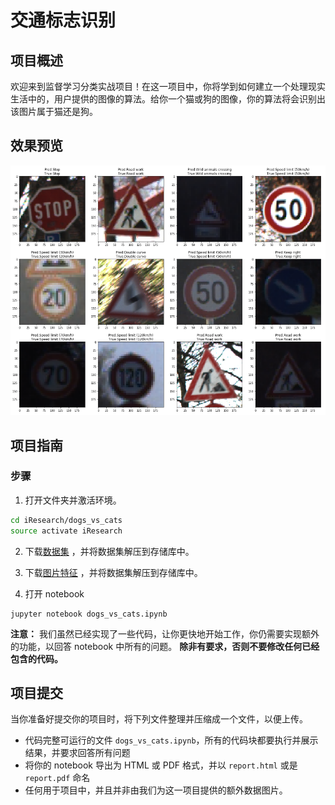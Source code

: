 [//]: # (Image References)

[image1]: ./images/preview.png "Sample Output"

# 交通标志识别

## 项目概述

欢迎来到监督学习分类实战项目！在这一项目中，你将学到如何建立一个处理现实生活中的，用户提供的图像的算法。给你一个猫或狗的图像，你的算法将会识别出该图片属于猫还是狗。

## 效果预览

![Sample Output][image1]

## 项目指南

### 步骤

1. 打开文件夹并激活环境。

 ```bash
cd iResearch/dogs_vs_cats
source activate iResearch
```

2. 下载[数据集](https://pan.baidu.com/s/1Q-vknLZZhPWGZfaXFaIg1g) ，并将数据集解压到存储库中。

3. 下载[图片特征](https://pan.baidu.com/s/1yoQf_-v10RHuRtTuCyLjiA) ，并将数据集解压到存储库中。

4. 打开 notebook

 ```
jupyter notebook dogs_vs_cats.ipynb
```

__注意：__ 我们虽然已经实现了一些代码，让你更快地开始工作，你仍需要实现额外的功能，以回答 notebook 中所有的问题。
__除非有要求，否则不要修改任何已经包含的代码。__

## 项目提交

当你准备好提交你的项目时，将下列文件整理并压缩成一个文件，以便上传。

- 代码完整可运行的文件 `dogs_vs_cats.ipynb`，所有的代码块都要执行并展示结果，并要求回答所有问题
- 将你的 notebook 导出为 HTML 或 PDF 格式，并以 `report.html` 或是 `report.pdf` 命名
- 任何用于项目中，并且并非由我们为这一项目提供的额外数据图片。
